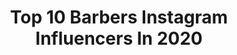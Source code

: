 ---
title: Top 10 Barbers Instagram Influencers In 2020
description: >-
  Find top barbers Instagram influencers in 2020. Most popular hashtags: #barberlife #barbershop #thebarberpost #barber.
platform: Instagram
profiles:
  - username: "mani.rad46"
    fullname: >-
      ⚜️﷽⚜️
    location: "Iran"
    followers: 11423
    engagement: 3358
    commentsToLikes: 0.081189
    id: ck0vxlyrmzkg90i19yvuojggd
    verified: false
    hashtags: ""
  - username: "thebritwilliams"
    fullname: >-
      Brittany Williams
    location: "United States"
    followers: 13782
    engagement: 1130
    commentsToLikes: 0.129741
    id: ck0w1e4beivxd0i193hrtfpxi
    verified: false
    hashtags: ""
  - username: "trinity_whiteside"
    fullname: >-
      Trinity Whiteside
    location: ""
    followers: 9475
    engagement: 1202
    commentsToLikes: 0.080410
    id: ck8tazeoltq910j783hop0ay0
    verified: false
    hashtags: "#sistasonbet, #mood, #trinitywhiteside, #liloandstitch"
  - username: "jon_roth_"
    fullname: >-
      Jon Roth
    location: "Canada"
    followers: 3366
    engagement: 2107
    commentsToLikes: 0.151001
    id: ck5heflwhsnj80i116apm38ik
    verified: false
    hashtags: "#wishicouldgo, #downsyndromeawarenessmonth, #kaiocean, #homieswithextrachromies"
  - username: "gl3isi"
    fullname: >-
      𝕲𝖑𝖊𝖎𝖘𝖎
    location: "Brazil"
    followers: 4595
    engagement: 3260
    commentsToLikes: 0.072044
    id: ck8t0vrvvtic00j78dhv5q2n8
    verified: false
    hashtags: ""
  - username: "dioubarbeiro"
    fullname: >-
      Diou
    location: "Brazil"
    followers: 19860
    engagement: 939
    commentsToLikes: 0.034035
    id: ck5pzj5tq18h30i116t834veh
    verified: false
    hashtags: "#brasilbarbers, #dilblack, #maiortorcidadomundo, #mengao"
  - username: "xbigwesx"
    fullname: >-
      WES STAUCET
    location: "United States"
    followers: 34045
    engagement: 352
    commentsToLikes: 0.061196
    id: ck0w4qc2kzvff0i1911ve2kyh
    verified: false
    hashtags: "#beards, #thebarberpost, #menshair, #modernsalon"
  - username: "gabriell_boss"
    fullname: >-
      Gabriell Boss
    location: "Portugal"
    followers: 16413
    engagement: 1033
    commentsToLikes: 0.032084
    id: ck6tlp2386d6z0j718imm6o92
    verified: false
    hashtags: "#hair, #newphoto, #style, #quarantine"
  - username: "bbflow_"
    fullname: >-
      
    location: "Spain"
    followers: 8861
    engagement: 1315
    commentsToLikes: 0.033260
    id: ck5bzyp47s3hs0i11qgerjqet
    verified: false
    hashtags: "#top, #welovegod, #russia, #tbt"
  - username: "tailorfade"
    fullname: >-
      Trevor Moots ✪
    location: "United States"
    followers: 43992
    engagement: 270
    commentsToLikes: 0.117789
    id: ck5q1yu0cdg400i11wej4vfov
    verified: false
    hashtags: "#sharpfade, #licensedtocreate, #hairstyles, #reflection"
---